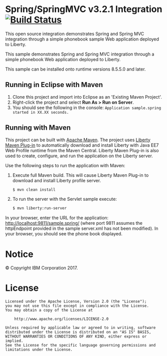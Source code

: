 Spring/SpringMVC v3.2.1 Integration [![Build Status](https://travis-ci.org/WASdev/sample.Spring.svg?branch=master)](https://travis-ci.org/WASdev/sample.Spring)
==============

This open source integration demonstrates Spring and Spring MVC integration through a simple phonebook sample Web application deployed to Liberty.

This sample demonstrates Spring and Spring MVC integration through a simple phonebook Web application deployed to Liberty.

This sample can be installed onto runtime versions 8.5.5.0 and later.


## Running in Eclipse with Maven

1. Clone this project and import into Eclipse as an 'Existing Maven Project'.
2. Right-click the project and select **Run As > Run on Server**.
3. You should see the following in the console: `Application sample.spring started in XX.XX seconds.`

## Running with Maven

This project can be built with [Apache Maven](http://maven.apache.org/). The project uses [Liberty Maven Plug-in][] to automatically download and install Liberty with Java EE7 Web Profile runtime from the Maven Central. Liberty Maven Plug-in is also used to create, configure, and run the application on the Liberty server. 

Use the following steps to run the application with Maven:

1. Execute full Maven build. This will cause Liberty Maven Plug-in to download and install Liberty profile server.
    ```bash
    $ mvn clean install
    ```
    
2. To run the server with the Servlet sample execute:
    ```bash
    $ mvn liberty:run-server
    ```

In your browser, enter the URL for the application: [http://localhost:9811/sample.spring/](http://localhost:9811/sample.spring/) (where port 9811 assumes the httpEndpoint provided in the sample server.xml has not been modified).
In your browser, you should see the phone book displayed.

# Notice

© Copyright IBM Corporation 2017.

# License

```text
Licensed under the Apache License, Version 2.0 (the "License");
you may not use this file except in compliance with the License.
You may obtain a copy of the License at

    http://www.apache.org/licenses/LICENSE-2.0

Unless required by applicable law or agreed to in writing, software
distributed under the License is distributed on an "AS IS" BASIS,
WITHOUT WARRANTIES OR CONDITIONS OF ANY KIND, either express or implied.
See the License for the specific language governing permissions and
limitations under the License.
````

[Liberty Maven Plug-in]: https://github.com/WASdev/ci.maven
